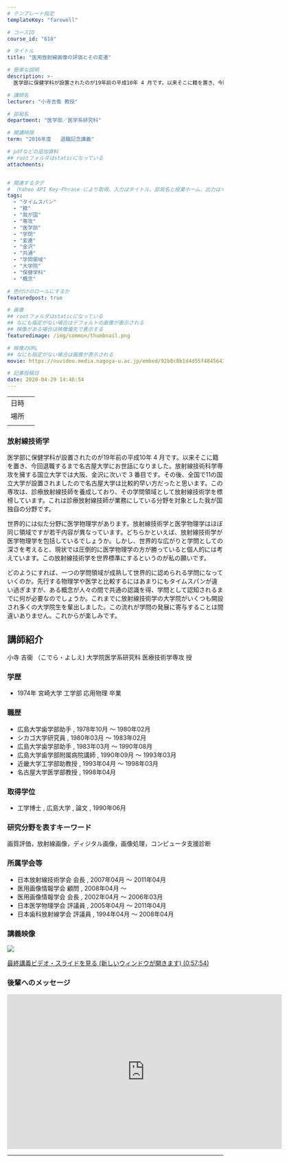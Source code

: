 ```yaml
---
# テンプレート指定
templateKey: "farewell"

# コースID
course_id: "618"

# タイトル
title: "医用放射線画像の評価とその変遷"

# 簡単な説明
description: >-
  医学部に保健学科が設置されたのが19年前の平成10年 4 月です。以来そこに籍を置き、今回退職するまで名古屋大学にお世話になりました。放射線技術科学専攻を擁する国立大学では大阪、金沢に次いで 3 番目です。その後、全国で11の国立大学が設置されましたので名古屋大学は比較的早い方だったと思います。この専攻は、診療放射線技師を養成しており、その学問領域として放射線技術学を標榜しています。これは診療 ....

# 講師名
lecturer: "小寺吉衞 教授"

# 部局名
department: "医学部／医学系研究科"

# 開講時限
term: "2016年度	退職記念講義"

# pdfなどの追加資料
## rootフォルダはstaticになっている
attachments:


# 関連するタグ
# （Yahoo API Key-Phrase により取得。入力はタイトル、部局名と授業ホーム、出力はキーフレーズ（tags））
tags:
  - "タイムスパン"
  - "籍"
  - "我が国"
  - "専攻"
  - "医学部"
  - "学問"
  - "変遷"
  - "金沢"
  - "共通"
  - "学問領域"
  - "大学院"
  - "保健学科"
  - "概念"

# 色付けのロールにするか
featuredpost: true

# 画像
## rootフォルダはstaticになっている
## なにも指定がない場合はデフォルトの画像が表示される
## 映像がある場合は映像優先で表示する
featuredimage: /img/common/thumbnail.png

# 映像のURL
## なにも指定がない場合は画像が表示される
movie: https://nuvideo.media.nagoya-u.ac.jp/embed/92b8c8b1d4d55f4845643d06c9502a98f252baf9

# 記事投稿日
date: 2020-04-29 14:46:54
---
```


|   |   |
|---|---|
| 日時 |    |
| 場所 |  |
|   |   |


### 放射線技術学 

医学部に保健学科が設置されたのが19年前の平成10年 4 月です。以来そこに籍を置き、今回退職するまで名古屋大学にお世話になりました。放射線技術科学専攻を擁する国立大学では大阪、金沢に次いで 3 番目です。その後、全国で11の国立大学が設置されましたので名古屋大学は比較的早い方だったと思います。この専攻は、診療放射線技師を養成しており、その学問領域として放射線技術学を標榜しています。これは診療放射線技師が業務にしている分野を対象とした我が国独自の分野です。 

世界的には似た分野に医学物理学があります。放射線技術学と医学物理学はほぼ同じ領域ですが若干内容が異なっています。どちらかといえば、放射線技術学が医学物理学を包括しているでしょうか。しかし、世界的な広がりと学問としての深さを考えると、現状では圧倒的に医学物理学の方が勝っていると個人的には考えています。この放射線技術学を世界標準にするというのが私の願いです。 

どのようにすれば、一つの学問領域が成熟して世界的に認められる学問になっていくのか。先行する物理学や医学と比較するにはあまりにもタイムスパンが違い過ぎますが、ある概念が人々の間で共通の認識を得、学問として認知されるまでに何が必要なのでしょうか。これまでに放射線技術学の大学院がいくつも開設され多くの大学院生を輩出しました。この流れが学問の発展に寄与することは間違いありません。これからが楽しみです。


## 講師紹介

小寺 吉衞 （こでら・よしえ) 大学院医学系研究科 医療技術学専攻 授 

### 学歴

  * 1974年 宮崎大学 工学部 応用物理 卒業

### 職歴

  * 広島大学歯学部助手 , 1978年10月 ～ 1980年02月
  * シカゴ大学研究員 , 1980年03月 ～ 1983年02月
  * 広島大学歯学部助手 , 1983年03月 ～ 1990年08月
  * 広島大学歯学部附属病院講師 , 1990年09月 ～ 1993年03月
  * 近畿大学工学部助教授 , 1993年04月 ～ 1998年03月
  * 名古屋大学医学部教授 , 1998年04月

### 取得学位

  * 工学博士 , 広島大学 , 論文 , 1990年06月

### 研究分野を表すキーワード

画質評価，放射線画像，ディジタル画像，画像処理，コンピュータ支援診断

### 所属学会等

  * 日本放射線技術学会 会長 , 2007年04月 ～ 2011年04月
  * 医用画像情報学会 顧問 , 2008年04月 ～ 
  * 医用画像情報学会 会長 , 2002年04月 ～ 2006年03月
  * 日本医学物理学会 評議員 , 2005年04月 ～ 2011年04月 
  * 日本歯科放射線学会 評議員 , 1994年04月 ～ 2008年04月


### 講義映像


![&nbsp;](https://ocw.nagoya-u.jp/files/618/4000.jpg) 

[最終講義ビデオ・スライドを見る (新しいウィンドウが開きます) (0:57:54)](https://nuvideo.media.nagoya-u.ac.jp/embed/92b8c8b1d4d55f4845643d06c9502a98f252baf9)

### 後輩へのメッセージ


<iframe src="https://nuvideo.media.nagoya-u.ac.jp/embed/932eb0c47b590ca52c91b2669b147dc77b5187c2" width="640" height="360" frameborder="0" allowfullscreen></iframe>



-----
